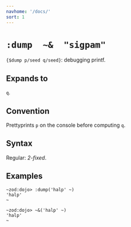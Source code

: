 ```yaml
---
navhome: '/docs/'
sort: 1
---
```


# `:dump  ~&  "sigpam"`

`{$dump p/seed q/seed}`: debugging printf.

## Expands to

`q`.

## Convention

Prettyprints `p` on the console before computing `q`.

## Syntax

Regular: *2-fixed*.

## Examples

    ~zod:dojo> :dump('halp' ~)
    'halp'
    ~

    ~zod:dojo> ~&('halp' ~)
    'halp'
    ~
